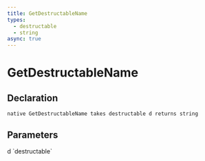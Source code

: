 ```yaml
---
title: GetDestructableName
types:
  - destructable
  - string
async: true
---
```


# GetDestructableName

## Declaration

```
native GetDestructableName takes destructable d returns string
```

## Parameters
<dl>
  <dt>d `destructable`</dt>
  <dd></dd>
</dl>